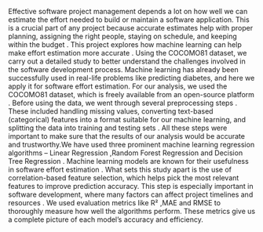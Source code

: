 Effective software project management depends a lot on how well we can estimate the effort needed to build or maintain a software application.
This is a crucial part of any project because accurate estimates help with proper planning, assigning the right people, staying on schedule, and keeping within the budget .
This project explores how machine learning can help make effort estimation more accurate . Using the COCOMO81 dataset, we carry out a detailed study to better understand the challenges involved in the software development process. 
Machine learning has already been successfully used in real-life problems like predicting diabetes, and here we apply it for software effort estimation.
For our analysis, we used the COCOMO81 dataset, which is freely available from an open-source platform . Before using the data, we went through several preprocessing steps . 
These included handling missing values, converting text-based (categorical) features into a format suitable for our machine learning, and splitting the data into training and testing sets .
All these steps were important to make sure that the results of our analysis would be accurate and trustworthy.We have used three prominent machine learning regression algorithms – Linear Regression ,Random Forest Regression and Decision Tree Regression . 
Machine learning models are known for their usefulness in software effort estimation . What sets this study apart is the use of correlation-based feature selection, which helps pick the most relevant features to improve prediction accuracy. 
This step is especially important in software development, where many factors can affect project timelines and resources . We used evaluation metrics like R² ,MAE and RMSE to thoroughly measure how well the algorithms perform.
These metrics give us a complete picture of each model’s accuracy and efficiency.

